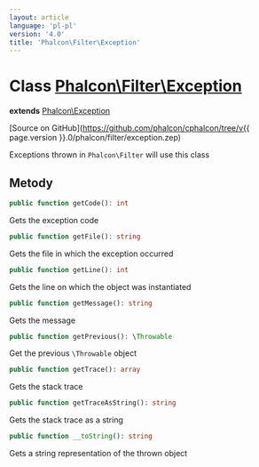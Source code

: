 ```yaml
---
layout: article
language: 'pl-pl'
version: '4.0'
title: 'Phalcon\Filter\Exception'
---
```

# Class [Phalcon\Filter\Exception](Phalcon_Filter_Exception)

**extends** [Phalcon\Exception](Phalcon_Exception)

[Source on GitHub](https://github.com/phalcon/cphalcon/tree/v{{ page.version }}.0/phalcon/filter/exception.zep)

Exceptions thrown in `Phalcon\Filter` will use this class

## Metody

```php
public function getCode(): int
```

Gets the exception code

```php
public function getFile(): string
```

Gets the file in which the exception occurred

```php
public function getLine(): int
```

Gets the line on which the object was instantiated

```php
public function getMessage(): string
```

Gets the message

```php
public function getPrevious(): \Throwable
```

Get the previous `\Throwable` object

```php
public function getTrace(): array
```

Gets the stack trace

```php
public function getTraceAsString(): string
```

Gets the stack trace as a string

```php
public function __toString(): string
```

Gets a string representation of the thrown object